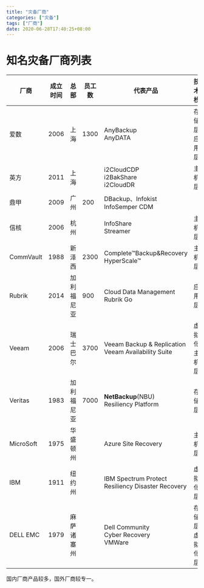 ```yaml
---
title: "灾备厂商"
categories: ["灾备"]
tags: ["厂商"]
date: 2020-06-28T17:40:25+08:00
---
```


# 知名灾备厂商列表

| 厂商      | 成立时间 | 总部       | 员工数 | 代表产品                                               | 技术栈             |
| --------- | -------- | ---------- | ------ | ------------------------------------------------------ | ------------------ |
| 爱数      | 2006     | 上海       | 1300   | AnyBackup<br>AnyDATA                                   | 存储层<br>应用层   |
| 英方      | 2011     | 上海       |        | i2CloudCDP<br>i2BakShare<br>i2CloudDR                  | 主机层             |
| 鼎甲      | 2009     | 广州       | 200    | DBackup、Infokist<br>InfoSemper CDM                    |                    |
| 信核      | 2006     | 杭州       |        | InfoShare<br>Streamer                                  | 主机层             |
| CommVault | 1988     | 新泽西     | 2300   | Complete™Backup&Recovery<br>HyperScale™                | 主机层             |
| Rubrik    | 2014     | 加利福尼亚 | 900    | Cloud Data Management<br>Rubrik Go                     | 应用层             |
| Veeam     | 2006     | 瑞士巴尔   | 3700   | Veeam Backup & Replication<br>Veeam Availability Suite | 虚拟化<br>主机层   |
| Veritas   | 1983     | 加利福尼亚 | 7000   | **NetBackup**(NBU)<br>Resiliency Platform              | 存储层             |
| MicroSoft | 1975     | 华盛顿州   |        | Azure Site Recovery                                    | 主机层             |
| IBM       | 1911     | 纽约州     |        | IBM Spectrum Protect<br>Resiliency Disaster Recovery   | 虚拟化层           |
| DELL EMC  | 1979     | 麻萨诸塞州 |        | Dell Community<br>Cyber Recovery<br>VMWare             | 存储层<br>虚拟化层 |

国内厂商产品较多，国外厂商较专一。
